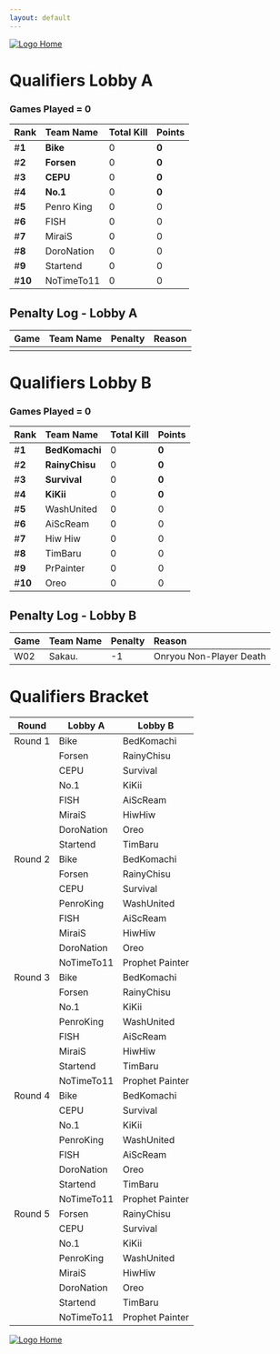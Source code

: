 ```yaml
---
layout: default
---
```



[ ![Logo](https://kanziebub.github.io/ProjectSEA/assets/images/bullet_rev.png) Home](https://kanziebub.github.io/ProjectSEA/)


# **Qualifiers Lobby A**

### Games Played = 0

|  Rank  | Team Name             | Total Kill | **Points** |
|:-------|:----------------------|:-----------|:-----------|
| #**1** | **Bike** | 0 | **0** | 
| #**2** | **Forsen** | 0 | **0** | 
| #**3** | **CEPU** | 0 | **0** | 
| #**4** | **No.1** | 0 | **0** | 
| #**5** | Penro King | 0 | 0 | 
| #**6** | FISH | 0 | 0 | 
| #**7** | MiraiS | 0 | 0 | 
| #**8** | DoroNation | 0 | 0 | 
| #**9** | Startend | 0 | 0 | 
| #**10** | NoTimeTo11 | 0 | 0 | 

## Penalty Log - Lobby A

|  Game  | Team Name | Penalty | Reason                |
|:-------|:----------|:--------|:----------------------|
|        |           |         |                       | 
 
 

# **Qualifiers Lobby B**

### Games Played = 0

|  Rank  | Team Name             | Total Kill | **Points** |
|:-------|:----------------------|:-----------|:-----------|
| #**1** | **BedKomachi** | 0 | **0** | 
| #**2** | **RainyChisu** | 0 | **0** | 
| #**3** | **Survival** | 0 | **0** | 
| #**4** | **KiKii** | 0 | **0** | 
| #**5** | WashUnited | 0 | 0 | 
| #**6** | AiScReam | 0 | 0 | 
| #**7** | Hiw Hiw | 0 | 0 | 
| #**8** | TimBaru | 0 | 0 | 
| #**9** | PrPainter | 0 | 0 | 
| #**10** | Oreo | 0 | 0 | 

## Penalty Log - Lobby B

|  Game  | Team Name | Penalty | Reason                |
|:-------|:----------|:--------|:----------------------|
| W02 | Sakau. | -1 | Onryou Non-Player Death | 
 
 



# Qualifiers Bracket
| Round    | Lobby A        | Lobby B         |
|----------|----------------|-----------------|
| Round 1  | Bike           | BedKomachi      |
|          | Forsen         | RainyChisu      |
|          | CEPU           | Survival        |
|          | No.1           | KiKii           |
|          | FISH           | AiScReam        |
|          | MiraiS         | HiwHiw          |
|          | DoroNation     | Oreo            |
|          | Startend       | TimBaru         |
| Round 2  | Bike           | BedKomachi      |
|          | Forsen         | RainyChisu      |
|          | CEPU           | Survival        |
|          | PenroKing      | WashUnited      |
|          | FISH           | AiScReam        |
|          | MiraiS         | HiwHiw          |
|          | DoroNation     | Oreo            |
|          | NoTimeTo11     | Prophet Painter |
| Round 3  | Bike           | BedKomachi      |
|          | Forsen         | RainyChisu      |
|          | No.1           | KiKii           |
|          | PenroKing      | WashUnited      |
|          | FISH           | AiScReam        |
|          | MiraiS         | HiwHiw          |
|          | Startend       | TimBaru         |
|          | NoTimeTo11     | Prophet Painter |
| Round 4  | Bike           | BedKomachi      |
|          | CEPU           | Survival        |
|          | No.1           | KiKii           |
|          | PenroKing      | WashUnited      |
|          | FISH           | AiScReam        |
|          | DoroNation     | Oreo            |
|          | Startend       | TimBaru         |
|          | NoTimeTo11     | Prophet Painter |
| Round 5  | Forsen         | RainyChisu      |
|          | CEPU           | Survival        |
|          | No.1           | KiKii           |
|          | PenroKing      | WashUnited      |
|          | MiraiS         | HiwHiw          |
|          | DoroNation     | Oreo            |
|          | Startend       | TimBaru         |
|          | NoTimeTo11     | Prophet Painter |




[ ![Logo](https://kanziebub.github.io/ProjectSEA/assets/images/bullet_rev.png) Home](https://kanziebub.github.io/ProjectSEA/)
    